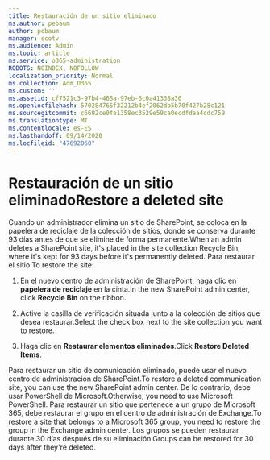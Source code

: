 ```yaml
---
title: Restauración de un sitio eliminado
ms.author: pebaum
author: pebaum
manager: scotv
ms.audience: Admin
ms.topic: article
ms.service: o365-administration
ROBOTS: NOINDEX, NOFOLLOW
localization_priority: Normal
ms.collection: Adm_O365
ms.custom: ''
ms.assetid: cf7521c3-97b4-465a-97eb-6c0a41338a30
ms.openlocfilehash: 570284765f32212b4ef2062db5b70f427b28c121
ms.sourcegitcommit: c6692ce0fa1358ec3529e59ca0ecdfdea4cdc759
ms.translationtype: MT
ms.contentlocale: es-ES
ms.lasthandoff: 09/14/2020
ms.locfileid: "47692060"
---
```

# <a name="restore-a-deleted-site"></a><span data-ttu-id="2f4c0-102">Restauración de un sitio eliminado</span><span class="sxs-lookup"><span data-stu-id="2f4c0-102">Restore a deleted site</span></span>

<span data-ttu-id="2f4c0-103">Cuando un administrador elimina un sitio de SharePoint, se coloca en la papelera de reciclaje de la colección de sitios, donde se conserva durante 93 días antes de que se elimine de forma permanente.</span><span class="sxs-lookup"><span data-stu-id="2f4c0-103">When an admin deletes a SharePoint site, it's placed in the site collection Recycle Bin, where it's kept for 93 days before it's permanently deleted.</span></span> <span data-ttu-id="2f4c0-104">Para restaurar el sitio:</span><span class="sxs-lookup"><span data-stu-id="2f4c0-104">To restore the site:</span></span>
  
1. <span data-ttu-id="2f4c0-105">En el nuevo centro de administración de SharePoint, haga clic en **papelera de reciclaje** en la cinta.</span><span class="sxs-lookup"><span data-stu-id="2f4c0-105">In the new SharePoint admin center, click **Recycle Bin** on the ribbon.</span></span> 
    
2. <span data-ttu-id="2f4c0-106">Active la casilla de verificación situada junto a la colección de sitios que desea restaurar.</span><span class="sxs-lookup"><span data-stu-id="2f4c0-106">Select the check box next to the site collection you want to restore.</span></span>
    
3. <span data-ttu-id="2f4c0-107">Haga clic en **Restaurar elementos eliminados**.</span><span class="sxs-lookup"><span data-stu-id="2f4c0-107">Click **Restore Deleted Items**.</span></span>
    
<span data-ttu-id="2f4c0-108">Para restaurar un sitio de comunicación eliminado, puede usar el nuevo centro de administración de SharePoint.</span><span class="sxs-lookup"><span data-stu-id="2f4c0-108">To restore a deleted communication site, you can use the new SharePoint admin center.</span></span> <span data-ttu-id="2f4c0-109">De lo contrario, debe usar PowerShell de Microsoft.</span><span class="sxs-lookup"><span data-stu-id="2f4c0-109">Otherwise, you need to use Microsoft PowerShell.</span></span> <span data-ttu-id="2f4c0-110">Para restaurar un sitio que pertenece a un grupo de Microsoft 365, debe restaurar el grupo en el centro de administración de Exchange.</span><span class="sxs-lookup"><span data-stu-id="2f4c0-110">To restore a site that belongs to a Microsoft 365 group, you need to restore the group in the Exchange admin center.</span></span> <span data-ttu-id="2f4c0-111">Los grupos se pueden restaurar durante 30 días después de su eliminación.</span><span class="sxs-lookup"><span data-stu-id="2f4c0-111">Groups can be restored for 30 days after they're deleted.</span></span>
  


